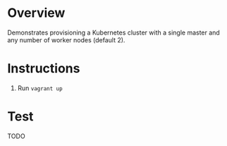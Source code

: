 # Overview

Demonstrates provisioning a Kubernetes cluster with a single master and any number of worker nodes (default 2).

# Instructions

1) Run `vagrant up`

# Test

TODO
